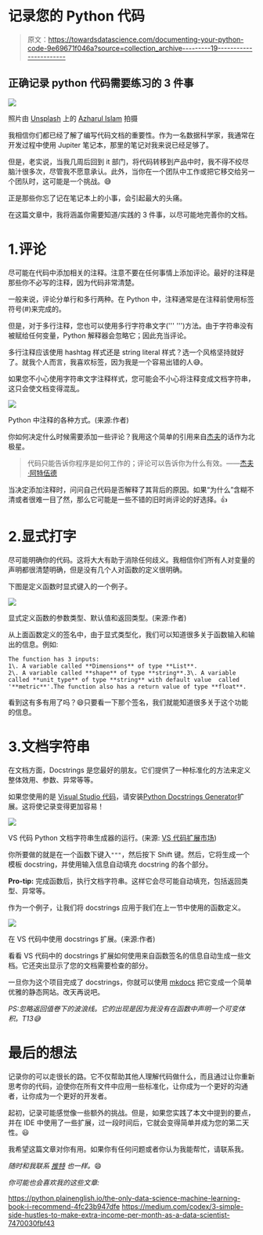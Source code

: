 # 记录您的 Python 代码

> 原文：<https://towardsdatascience.com/documenting-your-python-code-9e69671f046a?source=collection_archive---------19----------------------->

## 正确记录 python 代码需要练习的 3 件事

![](img/19a23c1810e0431483929641c50e998b.png)

照片由 [Unsplash](https://unsplash.com?utm_source=medium&utm_medium=referral) 上的 [Azharul Islam](https://unsplash.com/@azhar93?utm_source=medium&utm_medium=referral) 拍摄

我相信你们都已经了解了编写代码文档的重要性。作为一名数据科学家，我通常在开发过程中使用 Jupiter 笔记本，那里的笔记对我来说已经足够了。

但是，老实说，当我几周后回到 it 部门，将代码转移到产品中时，我不得不绞尽脑汁很多次，尽管我不愿意承认。此外，当你在一个团队中工作或把它移交给另一个团队时，这可能是一个挑战。😅

正是那些你忘了记在笔记本上的小事，会引起最大的头痛。

在这篇文章中，我将涵盖你需要知道/实践的 3 件事，以尽可能地完善你的文档。

# 1.评论

尽可能在代码中添加相关的注释。注意不要在任何事情上添加评论。最好的注释是那些你不必写的注释，因为代码非常清楚。

一般来说，评论分单行和多行两种。在 Python 中，注释通常是在注释前使用标签符号(#)来完成的。

但是，对于多行注释，您也可以使用多行字符串文字(''' ''')方法。由于字符串没有被赋给任何变量，Python 解释器会忽略它；因此充当评论。

多行注释应该使用 hashtag 样式还是 string literal 样式？选一个风格坚持就好了。就我个人而言，我喜欢标签，因为我是一个容易出错的人😅。

如果您不小心使用字符串文字注释样式，您可能会不小心将注释变成文档字符串，这只会使文档变得混乱。

![](img/372b8aa7e0720837727e758109bafe0c.png)

Python 中注释的各种方式。(来源:作者)

你如何决定什么时候需要添加一些评论？我用这个简单的引用来自[杰夫](https://blog.codinghorror.com/code-tells-you-how-comments-tell-you-why/)的话作为北极星。

> 代码只能告诉你程序是如何工作的；评论可以告诉你为什么有效。——[杰夫·阿特伍德](https://blog.codinghorror.com/code-tells-you-how-comments-tell-you-why/)

当决定添加注释时，问问自己代码是否解释了其背后的原因。如果“为什么”含糊不清或者很难一目了然，那么它可能是一些不错的旧时尚评论的好选择。👍

# 2.显式打字

尽可能明确你的代码。这将大大有助于消除任何歧义。我相信你们所有人对变量的声明都很清楚明确，但是没有几个人对函数的定义很明确。

下图是定义函数时显式键入的一个例子。

![](img/a8f62c29a6a8e921ff75f295f5175e9d.png)

显式定义函数的参数类型、默认值和返回类型。(来源:作者)

从上面函数定义的签名中，由于显式类型化，我们可以知道很多关于函数输入和输出的信息。例如:

```
The function has 3 inputs:
1\. A variable called **Dimensions** of type **List**.
2\. A variable called **shape** of type **string**.3\. A variable called **unit_type** of type **string** with default value  called '**metric**'.The function also has a return value of type **float**.
```

看到这有多有用了吗？😄只要看一下那个签名，我们就能知道很多关于这个功能的信息。

# 3.文档字符串

在文档方面，Docstrings 是您最好的朋友。它们提供了一种标准化的方法来定义整体效用、参数、异常等等。

如果您使用的是 [Visual Studio 代码](https://code.visualstudio.com/)，请安装[Python Docstrings Generator](https://marketplace.visualstudio.com/items?itemName=njpwerner.autodocstring)扩展。这将使记录变得更加容易！

![](img/7bad2efc878e4179999fe1669a0a7a12.png)

VS 代码 Python 文档字符串生成器的运行。(来源: [VS 代码扩展市场](https://marketplace.visualstudio.com/items?itemName=njpwerner.autodocstring))

你所要做的就是在一个函数下键入`"""`，然后按下 Shift 键。然后，它将生成一个模板 docstring，并使用输入信息自动填充 docstring 的各个部分。

**Pro-tip:** 完成函数后，执行文档字符串。这样它会尽可能自动填充，包括返回类型、异常等。

作为一个例子，让我们将 docstrings 应用于我们在上一节中使用的函数定义。

![](img/3c5f9d651b6952944ec17bb397b09917.png)

在 VS 代码中使用 docstrings 扩展。(来源:作者)

看看 VS 代码中的 docstrings 扩展如何使用来自函数签名的信息自动生成一些文档。它还突出显示了您的文档需要检查的部分。

一旦你为这个项目完成了 docstrings，你就可以使用 [mkdocs](https://www.mkdocs.org/) 把它变成一个简单优雅的静态网站。改天再说吧。

*PS:忽略返回值卷下的波浪线。它的出现是因为我没有在函数中声明一个可变体积。*T13*😅*

# 最后的想法

记录你的可以走很长的路。它不仅帮助其他人理解代码做什么，而且通过让你重新思考你的代码，迫使你在所有文件中应用一些标准化，让你成为一个更好的沟通者，让你成为一个更好的开发者。

起初，记录可能感觉像一些额外的挑战。但是，如果您实践了本文中提到的要点，并在 IDE 中使用了一些扩展，过一段时间后，它就会变得简单并成为您的第二天性。😃

我希望这篇文章对你有用。如果你有任何问题或者你认为我能帮忙，请联系我。

*随时和我联系* [*推特*](https://twitter.com/_saedhussain) *也一样。*😄

*你可能也会喜欢我的这些文章:*

</how-to-schedule-a-serverless-google-cloud-function-to-run-periodically-249acf3a652e>  </machine-learning-model-as-a-serverless-app-using-google-app-engine-b760de59156>  </machine-learning-model-as-a-serverless-endpoint-using-google-cloud-function-a5ad1080a59e>  <https://python.plainenglish.io/the-only-data-science-machine-learning-book-i-recommend-4fc23b947dfe>  <https://medium.com/codex/3-simple-side-hustles-to-make-extra-income-per-month-as-a-data-scientist-7470030fbf43> 